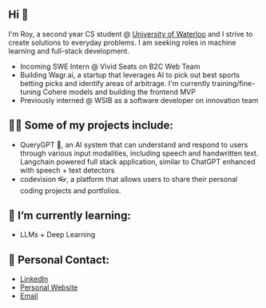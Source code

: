 ## Hi 👋

I'm Roy, a second year CS student @ [University of Waterloo](https://uwaterloo.ca/about/) and I strive to create solutions to everyday problems. I am seeking roles in machine learning and full-stack development.

- Incoming SWE Intern @ Vivid Seats on B2C Web Team
- Building Wagr.ai, a startup that leverages AI to pick out best sports betting picks and identify areas of arbitrage. I'm currently training/fine-tuning Cohere models and building the frontend MVP
- Previously interned @ WSIB as a software developer on innovation team

## 🧑‍💻 Some of my projects include:
- QueryGPT 🤖, an AI system that can understand and respond to users through various input modalities, including speech and handwritten text. Langchain powered full stack application, similar to ChatGPT enhanced with speech + text detectors
- codevision 👓, a platform that allows users to share their personal coding projects and portfolios.

## 🌱 I’m currently learning:
- LLMs + Deep Learning

## 💌 Personal Contact: 
- [LinkedIn](https://www.linkedin.com/in/roychon)
- [Personal Website](https://roychon.github.io)
- [Email](mailto:rchon@uwaterloo.ca)

